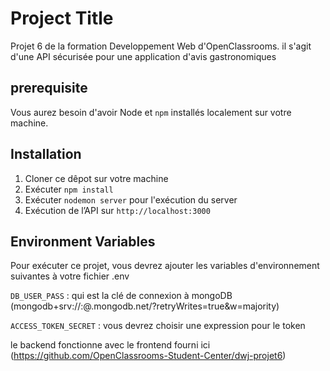
# Project Title

Projet 6 de la formation Developpement Web d'OpenClassrooms.
il s'agit d'une API sécurisée pour une application d'avis gastronomiques

## prerequisite

Vous aurez besoin d'avoir Node et `npm` installés localement
sur votre machine. 

  
## Installation 

1. Cloner ce dêpot sur votre machine
2. Exécuter `npm install`
3. Exécuter `nodemon server` pour l'exécution du server
4. Exécution de l’API sur `http://localhost:3000`



## Environment Variables

Pour exécuter ce projet, vous devrez ajouter les variables
d'environnement suivantes à votre fichier .env

`DB_USER_PASS` : qui est la clé de connexion à mongoDB (mongodb+srv://<username>:<password>@<cluster>.mongodb.net/<database>?retryWrites=true&w=majority)

`ACCESS_TOKEN_SECRET` : vous devrez choisir une expression pour le token

le backend fonctionne avec le frontend fourni ici (https://github.com/OpenClassrooms-Student-Center/dwj-projet6)
  